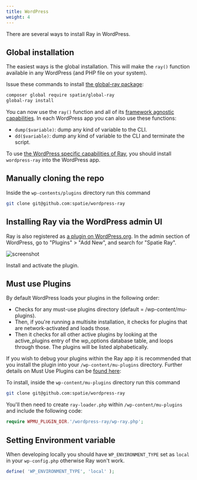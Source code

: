 ```yaml
---
title: WordPress
weight: 4
---
```


There are several ways to install Ray in WordPress.

## Global installation

The easiest ways is the global installation. This will make the `ray()` function available in any WordPress (and PHP file on your system).

Issue these commands to install [the global-ray package](https://github.com/spatie/global-ray):

```bash
composer global require spatie/global-ray
global-ray install
```

You can now use the `ray()` function and all of its [framework agnostic capabilities](https://spatie.be/docs/ray/v1/usage/framework-agnostic-php). In each WordPress app you can also use these functions:

- `dump($variable)`: dump any kind of variable to the CLI.
- `dd($variable)`: dump any kind of variable to the CLI and terminate the script.

To use [the WordPress specific capabilities of Ray](https://spatie.be/docs/ray/v1/usage/wordpress), you should install `wordpress-ray` into the WordPress app.

## Manually cloning the repo

Inside the `wp-contents/plugins` directory run this command

```bash
git clone git@github.com:spatie/wordpress-ray
```

## Installing Ray via the WordPress admin UI

Ray is also registered as [a plugin on WordPress.org](https://wordpress.org/plugins/spatie-ray/). In the admin section of WordPress, go to "Plugins" > "Add New", and search for "Spatie Ray".

![screenshot](/docs/ray/v1/images/wp-install.png)

Install and activate the plugin.

## Must use Plugins

By default WordPress loads your plugins in the following order:
- Checks for any must-use plugins directory (default = /wp-content/mu-plugins).
- Then, if you're running a multisite installation, it checks for plugins that are network-activated and loads those.
- Then it checks for all other active plugins by looking at the active_plugins entry of the wp_options database table, and loops through those. The plugins will be listed alphabetically.

If you wish to debug your plugins within the Ray app it is recommended that you install the plugin into your `/wp-content/mu-plugins` directory. Further details on Must Use Plugins can be [found here](https://wordpress.org/support/article/must-use-plugins/):

To install, inside the `wp-content/mu-plugins` directory run this command

```bash
git clone git@github.com:spatie/wordpress-ray
```

You'll then need to create `ray-loader.php` within `/wp-content/mu-plugins` and include the following code:

```php
require WPMU_PLUGIN_DIR.'/wordpress-ray/wp-ray.php';
```

## Setting Environment variable

When developing locally you should have `WP_ENVIRONMENT_TYPE` set as `local` in your `wp-config.php` otherwise Ray won't work.

```php
define( 'WP_ENVIRONMENT_TYPE', 'local' );
```

